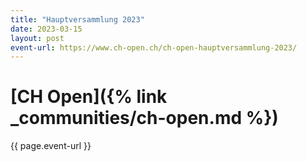 ```yaml
---
title: "Hauptversammlung 2023"
date: 2023-03-15
layout: post
event-url: https://www.ch-open.ch/ch-open-hauptversammlung-2023/
---
```


# [CH Open]({% link _communities/ch-open.md %})

{{ page.event-url }}
